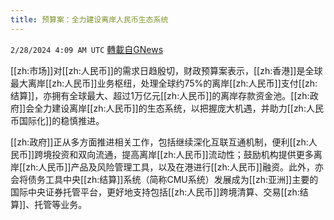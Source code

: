 ```yaml
---
title: 预算案：全力建设离岸人民币生态系统
---
```

`2/28/2024 4:09 AM UTC` [轉載自GNews](https://gnews.org/articles/2348249)

[[zh:市场]]对[[zh:人民币]]的需求日趋殷切，财政预算案表示，[[zh:香港]]是全球最大离岸[[zh:人民币]]业务枢纽，处理全球约75%的离岸[[zh:人民币]]支付[[zh:结算]]，亦拥有全球最大、超过1万亿元[[zh:人民币]]的离岸存款资金池。[[zh:政府]]会全力建设离岸[[zh:人民币]]的生态系统，以把握庞大机遇，并助力[[zh:人民币国际化]]的稳慎推进。

[[zh:政府]]正从多方面推进相关工作，包括继续深化互联互通机制，便利[[zh:人民币]]跨境投资和双向流通，提高离岸[[zh:人民币]]流动性；鼓励机构提供更多离岸[[zh:人民币]]产品及风险管理工具，以及在港进行[[zh:人民币]]融资。此外，亦会将债务工具中央[[zh:结算]]系统（简称CMU系统）发展成为[[zh:亚洲]]主要的国际中央证券托管平台，更好地支持包括[[zh:人民币]]跨境清算、交易[[zh:结算]]、托管等业务。
